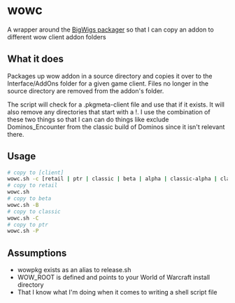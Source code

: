 # wowc

A wrapper around the [BigWigs packager](https://github.com/BigWigsMods/packager)
so that I can copy an addon to different wow client addon folders

## What it does

Packages up wow addon in a source directory and copies it over to the 
Interface/AddOns folder for a given game client. Files no longer in the source
directory are removed from the addon's folder.

The script will check for a .pkgmeta-client file and use that if it exists. It 
will also remove any directories that start with a !. I use the combination of 
these two things so that I can can do things like exclude Dominos_Encounter from
the classic build of Dominos since it isn't relevant there.

## Usage

```bash
# copy to [client]
wowc.sh -c [retail | ptr | classic | beta | alpha | classic-alpha | classic-beta | classic-ptr]
# copy to retail
wowc.sh 
# copy to beta
wowc.sh -B 
# copy to classic
wowc.sh -C
# copy to ptr
wowc.sh -P
```
## Assumptions

* wowpkg exists as an alias to release.sh 
* WOW_ROOT is defined and points to your World of Warcraft install directory
* That I know what I'm doing when it comes to writing a shell script file
